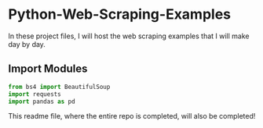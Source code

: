 # Python-Web-Scraping-Examples

In these project files, I will host the web scraping examples that I will make day by day.

## Import Modules
```Python
from bs4 import BeautifulSoup
import requests
import pandas as pd
```

This readme file, where the entire repo is completed, will also be completed!

